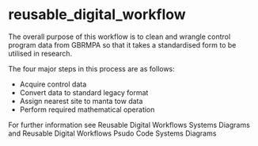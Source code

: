 # reusable_digital_workflow
The overall purpose of this workflow is to clean and wrangle control program data from GBRMPA so that it takes a standardised form to be utilised in research. 

The four major steps in this process are as follows: 
- Acquire control data
- Convert data to standard legacy format 
- Assign nearest site to manta tow data
- Perform required mathematical operation

For further information see Reusable Digital Workflows Systems Diagrams and Reusable Digital Workflows Psudo Code Systems Diagrams
